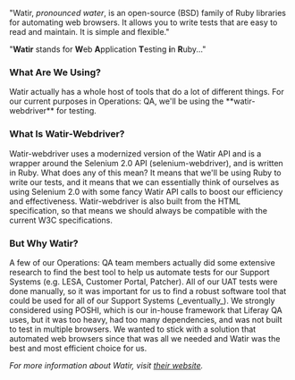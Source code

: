 "Watir, _pronounced water_, is an open-source (BSD) family of Ruby libraries for automating web browsers. It allows you to write tests that are easy to read and maintain. It is simple and flexible."

"**Watir** stands for **W**eb **A**pplication **T**esting **i**n **R**uby..."

<h3>What Are We Using?</h3>
Watir actually has a whole host of tools that do a lot of different things. For our current purposes in Operations: QA, we'll be using the **watir-webdriver** for testing.  

<h3>What Is Watir-Webdriver?</h3>
Watir-webdriver uses a modernized version of the Watir API and is a wrapper around the Selenium 2.0 API (selenium-webdriver), and is written in Ruby. What does any of this mean? It means that we'll be using Ruby to write our tests, and it means that we can essentially think of ourselves as using Selenium 2.0 with some fancy Watir API calls to boost our efficiency and effectiveness. Watir-webdriver is also built from the HTML specification, so that means we should always be compatible with the current W3C specifications.

<h3>But Why Watir?</h3>
A few of our Operations: QA team members actually did some extensive research to find the best tool to help us automate tests for our Support Systems (e.g. LESA, Customer Portal, Patcher). All of our UAT tests were done manually, so it was important for us to find a robust software tool that could be used for all of our Support Systems (_eventually_). We strongly considered using POSHI, which is our in-house framework that Liferay QA uses, but it was too heavy, had too many dependencies, and was not built to test in multiple browsers. We wanted to stick with a solution that automated web browsers since that was all we needed and Watir was the best and most efficient choice for us.

_For more information about Watir, visit [their website](http://watir.com/)._
